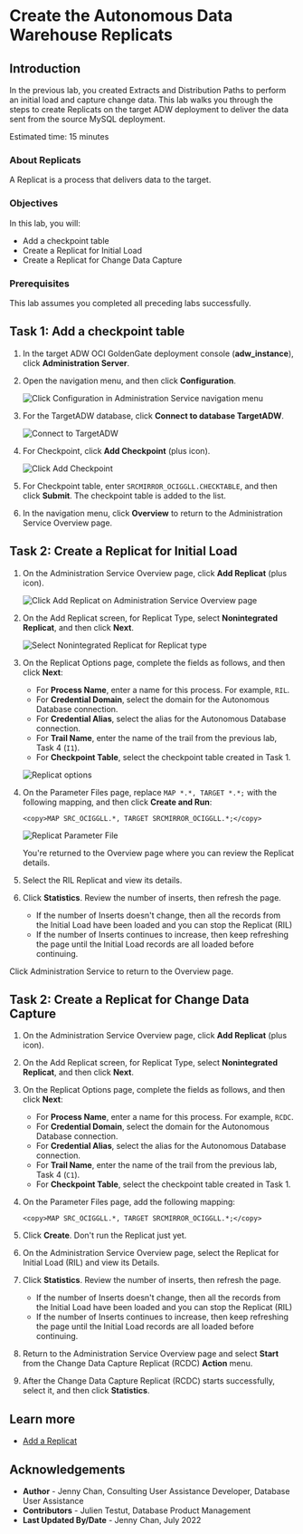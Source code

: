 # Create the Autonomous Data Warehouse Replicats

## Introduction

In the previous lab, you created Extracts and Distribution Paths to perform an initial load and capture change data. This lab walks you through the steps to create Replicats on the target ADW deployment to deliver the data sent from the source MySQL deployment.

Estimated time: 15 minutes

### About Replicats

A Replicat is a process that delivers data to the target.

### Objectives

In this lab, you will:
* Add a checkpoint table
* Create a Replicat for Initial Load
* Create a Replicat for Change Data Capture

### Prerequisites

This lab assumes you completed all preceding labs successfully.

## Task 1: Add a checkpoint table

1.  In the target ADW OCI GoldenGate deployment console (**adw_instance**), click **Administration Server**.

2.  Open the navigation menu, and then click **Configuration**.

    ![Click Configuration in Administration Service navigation menu](images/01-02-config.png " ")

3.  For the TargetADW database, click **Connect to database TargetADW**.

    ![Connect to TargetADW](images/01-03-dbconnect.png " ")

4.  For Checkpoint, click **Add Checkpoint** (plus icon).

    ![Click Add Checkpoint](images/01-04-add-checkpoint.png " ")

6.  For Checkpoint table, enter `SRCMIRROR_OCIGGLL.CHECKTABLE`, and then click **Submit**. The checkpoint table is added to the list.

7.  In the navigation menu, click **Overview** to return to the Administration Service Overview page.

## Task 2: Create a Replicat for Initial Load

1.  On the Administration Service Overview page, click **Add Replicat** (plus icon).

    ![Click Add Replicat on Administration Service Overview page](images/02-01-add-replicat.png " ")

2.  On the Add Replicat screen, for Replicat Type, select **Nonintegrated Replicat**, and then click **Next**.

    ![Select Nonintegrated Replicat for Replicat type](images/02-02-replicat-type.png " ")

3.  On the Replicat Options page, complete the fields as follows, and then click **Next**:
    * For **Process Name**, enter a name for this process. For example, `RIL`.
    * For **Credential Domain**, select the domain for the Autonomous Database connection.
    * For **Credential Alias**, select the alias for the Autonomous Database connection.
    * For **Trail Name**, enter the name of the trail from the previous lab, Task 4 (`I1`).
    * For **Checkpoint Table**, select the checkpoint table created in Task 1.

    ![Replicat options](images/02-03-replicat-options.png " ")

4.  On the Parameter Files page, replace `MAP *.*, TARGET *.*;` with the following mapping, and then click **Create and Run**:

    ```
    <copy>MAP SRC_OCIGGLL.*, TARGET SRCMIRROR_OCIGGLL.*;</copy>
    ```

    ![Replicat Parameter File](images/02-04-params.png " ")

    You're returned to the Overview page where you can review the Replicat details.

5.  Select the RIL Replicat and view its details.

6.  Click **Statistics**. Review the number of inserts, then refresh the page.
    * If the number of Inserts doesn't change, then all the records from the Initial Load have been loaded and you can stop the Replicat (RIL)
    * If the number of Inserts continues to increase, then keep refreshing the page until the Initial Load records are all loaded before continuing.

Click Administration Service to return to the Overview page.

## Task 2: Create a Replicat for Change Data Capture

1.  On the Administration Service Overview page, click **Add Replicat** (plus icon).

2.  On the Add Replicat screen, for Replicat Type, select **Nonintegrated Replicat**, and then click **Next**.

3.  On the Replicat Options page, complete the fields as follows, and then click **Next**:
    * For **Process Name**, enter a name for this process. For example, `RCDC`.
    * For **Credential Domain**, select the domain for the Autonomous Database connection.
    * For **Credential Alias**, select the alias for the Autonomous Database connection.
    * For **Trail Name**, enter the name of the trail from the previous lab, Task 4 (`C1`).
    * For **Checkpoint Table**, select the checkpoint table created in Task 1.

4.  On the Parameter Files page, add the following mapping:

    ```
    <copy>MAP SRC_OCIGGLL.*, TARGET SRCMIRROR_OCIGGLL.*;</copy>
    ```

5.  Click **Create**. Don't run the Replicat just yet.

6.  On the Administration Service Overview page, select the Replicat for Initial Load (RIL) and view its Details.

7.  Click **Statistics**. Review the number of inserts, then refresh the page.
    * If the number of Inserts doesn't change, then all the records from the Initial Load have been loaded and you can stop the Replicat (RIL)
    * If the number of Inserts continues to increase, then keep refreshing the page until the Initial Load records are all loaded before continuing.

8.  Return to the Administration Service Overview page and select **Start** from the Change Data Capture Replicat (RCDC) **Action** menu.

9.  After the Change Data Capture Replicat (RCDC) starts successfully, select it, and then click **Statistics**.

## Learn more

* [Add a Replicat](https://docs.oracle.com/en/cloud/paas/goldengate-service/cress/index.html)

## Acknowledgements
* **Author** - Jenny Chan, Consulting User Assistance Developer, Database User Assistance
* **Contributors** -  Julien Testut, Database Product Management
* **Last Updated By/Date** - Jenny Chan, July 2022
